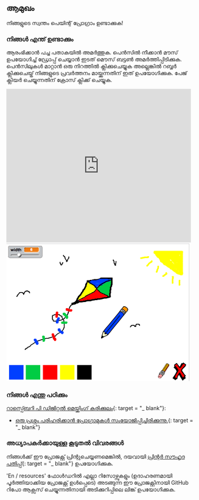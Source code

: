 ## ആമുഖം

നിങ്ങളുടെ സ്വന്തം പെയിന്റ് പ്രോഗ്രാം ഉണ്ടാക്കുക!

### നിങ്ങൾ എന്ത് ഉണ്ടാക്കും

ആരംഭിക്കാൻ പച്ച പതാകയിൽ അമർത്തുക. പെൻസിൽ നീക്കാൻ മൗസ് ഉപയോഗിച്ച് ഡ്രോപ്പ് ചെയ്യാൻ ഇടത് മൌസ് ബട്ടൺ അമർത്തിപ്പിടിക്കുക. പെൻസിലുകൾ മാറ്റാൻ ഒരു നിറത്തിൽ ക്ലിക്കുചെയ്യുക അല്ലെങ്കിൽ റബ്ബർ ക്ലിക്കുചെയ്ത് നിങ്ങളുടെ പ്രവർത്തനം മായ്ക്കുന്നതിന് ഇത് ഉപയോഗിക്കുക. പേജ് ക്ലിയർ ചെയ്യുന്നതിന് ക്രോസ് ക്ലിക്ക് ചെയ്യുക.

<div class="scratch-preview">
  <iframe allowtransparency="true" width="485" height="402" src="https://scratch.mit.edu/projects/embed/63473366/?autostart=false" frameborder="0"></iframe>
  <img src="images/paint-final.png">
</div>

### നിങ്ങൾ എന്തു പഠിക്കും

[റാസ്പ്ബെറി പി ഡിജിറ്റൽ മെയ്ക്കിംഗ് കരിക്കുലം](http://rpf.io/curriculum){: target = "_ blank"}:

+ [ഒരു പ്രശ്നം പരിഹരിക്കാൻ പ്രോഗ്രാമുകൾ സംയോജിപ്പിച്ചിരിക്കുന്നു.](https://www.raspberrypi.org/curriculum/programming/builder){: target = "_ blank"}

### അധ്യാപകർക്കായുള്ള കൂടുതൽ വിവരങ്ങൾ

നിങ്ങൾക്ക് ഈ പ്രോജക്റ്റ് പ്രിന്റുചെയ്യണമെങ്കിൽ, ദയവായി [പ്രിന്റർ സൗഹൃദ പതിപ്പ്](https://projects.raspberrypi.org/en/projects/paint-box/print){: target = "_ blank"} ഉപയോഗിക്കുക.

'En / resources' ഫോൾഡറിൽ എല്ലാ റിസോഴ്സുകളും (ഉദാഹരണമായി പൂർത്തിയാക്കിയ പ്രോജക്റ്റ് ഉൾപ്പെടെ) അടങ്ങുന്ന ഈ പ്രോജക്റ്റിനായി GitHub റിപോ ആക്സസ് ചെയ്യുന്നതിനായി അടിക്കുറിപ്പിലെ ലിങ്ക് ഉപയോഗിക്കുക.